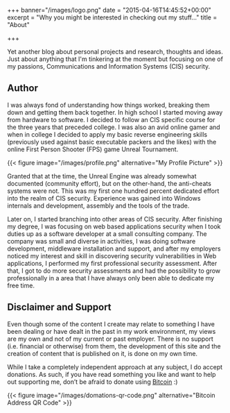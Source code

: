 +++
banner="/images/logo.png"
date = "2015-04-16T14:45:52+00:00"
excerpt = "Why you might be interested in checking out my stuff..."
title = "About"

+++

Yet another blog about personal projects and research, thoughts and ideas. Just about anything that I'm tinkering at the moment but focusing on one of my passions, Communications and Information Systems (CIS) security.

## Author

<div class="row">
  <div class="col-md-9">
  <p>I was always fond of understanding how things worked, breaking them down and getting them back together. In high school I started moving away from hardware to software. I decided to follow an CIS specific course for the three years that preceded college. I was also an avid online gamer and when in college I decided to apply my basic reverse engineering skills (previously used against basic executable packers and the likes) with the online First Person Shooter (FPS) game Unreal Tournament.</p>
  </div>
  <div class="col-md-3">
{{< figure image="/images/profile.png" alternative="My Profile Picture" >}}
  </div>
</div>

Granted that at the time, the Unreal Engine was already somewhat documented (community effort), but on the other-hand, the anti-cheats systems were not. This was my first one hundred percent dedicated effort into the realm of CIS security. Experience was gained into Windows internals and development, assembly and the tools of the trade.

Later on, I started branching into other areas of CIS security. After finishing my degree, I was focusing on web based applications security when I took duties up as a software developer at a small consulting company. The company was small and diverse in activities, I was doing software development, middleware installation and support, and after my employers noticed my interest and skill in discovering security vulnerabilities in Web applications, I performed my first professional security assessment. After that, I got to do more security assessments and had the possibility to grow professionally in a area that I have always only been able to dedicate my free time.

## Disclaimer and Support

<div class="row">
  <div class="col-md-9">
  <p>Even though some of the content I create may relate to something I have been dealing or have dealt in the past in my work environment, my views are my own and not of my current or past employer. There is no support (i.e. financial or otherwise) from them, the development of this site and the creation of content that is published on it, is done on my own time.</p>
  <p>While I take a completely independent approach at any subject, I do accept donations. As such, if you have read something you like and want to help out supporting me, don’t be afraid to donate using <a href="bitcoin:184DunUmssEBeXPmRP4hrza2hMEwNc7vXS?label=Donations&message=Thanks%20you%20very%20much%21" alt="Bitcoin Address">Bitcoin</a> :)</p>
  </div>
  <div class="col-md-3">
{{< figure image="/images/domations-qr-code.png" alternative="Bitcoin Address QR Code" >}}
  </div>
</div>
